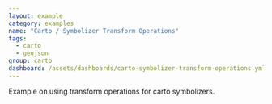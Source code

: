 ```yaml
---
layout: example
category: examples
name: "Carto / Symbolizer Transform Operations"
tags:
  - carto
  - geojson
group: carto
dashboard: /assets/dashboards/carto-symbolizer-transform-operations.yml
---
```


Example on using transform operations for carto symbolizers.

